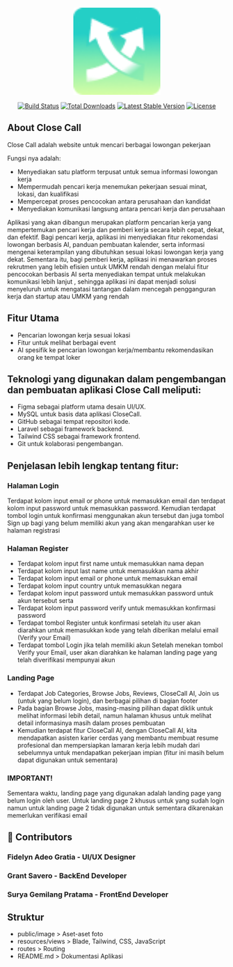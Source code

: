 <p align="center"><a href="https://laravel.com" target="_blank"><img src="public/image/logo.png" width="200" alt="Laravel Logo"></a></p>

<p align="center">
<a href="https://github.com/laravel/framework/actions"><img src="https://github.com/laravel/framework/workflows/tests/badge.svg" alt="Build Status"></a>
<a href="https://packagist.org/packages/laravel/framework"><img src="https://img.shields.io/packagist/dt/laravel/framework" alt="Total Downloads"></a>
<a href="https://packagist.org/packages/laravel/framework"><img src="https://img.shields.io/packagist/v/laravel/framework" alt="Latest Stable Version"></a>
<a href="https://packagist.org/packages/laravel/framework"><img src="https://img.shields.io/packagist/l/laravel/framework" alt="License"></a>
</p>

## About Close Call

Close Call adalah website untuk mencari berbagai lowongan pekerjaan

Fungsi nya adalah:
- Menyediakan satu platform terpusat untuk semua informasi lowongan kerja
- Mempermudah pencari kerja menemukan pekerjaan sesuai minat, lokasi, dan kualifikasi
- Mempercepat proses pencocokan antara perusahaan dan kandidat
- Menyediakan komunikasi langsung antara pencari kerja dan perusahaan

Aplikasi yang akan dibangun merupakan platform pencarian kerja yang mempertemukan pencari kerja dan pemberi kerja secara lebih cepat, dekat, dan efektif. Bagi pencari kerja, aplikasi ini menyediakan fitur rekomendasi lowongan berbasis AI, panduan pembuatan kalender, serta informasi mengenai keterampilan yang dibutuhkan sesuai lokasi lowongan kerja yang dekat. Sementara itu, bagi pemberi kerja, aplikasi ini menawarkan proses rekrutmen yang lebih efisien untuk UMKM rendah dengan melalui fitur pencocokan berbasis AI serta menyediakan tempat untuk melakukan komunikasi lebih lanjut , sehingga aplikasi ini dapat menjadi solusi menyeluruh untuk mengatasi tantangan dalam mencegah pengganguran kerja dan startup atau UMKM yang rendah

## Fitur Utama
- Pencarian lowongan kerja sesuai lokasi
- Fitur untuk melihat berbagai event
- AI spesifik ke pencarian lowongan kerja/membantu rekomendasikan orang ke tempat loker

## Teknologi yang digunakan dalam pengembangan dan pembuatan aplikasi Close Call meliputi:
- Figma sebagai platform utama desain UI/UX.
- MySQL untuk basis data aplikasi CloseCall.
- GitHub sebagai tempat repositori kode.
- Laravel sebagai framework backend.
- Tailwind CSS sebagai framework frontend.
- Git untuk kolaborasi pengembangan.

## Penjelasan lebih lengkap tentang fitur:
### Halaman Login
Terdapat kolom input email or phone untuk memasukkan email dan terdapat kolom input password untuk memasukkan password.
Kemudian terdapat tombol login untuk konfirmasi menggunakan akun tersebut dan juga tombol Sign up bagi yang belum memiliki akun yang akan mengarahkan user ke halaman registrasi

### Halaman Register
- Terdapat kolom input first name untuk memasukkan nama depan
- Terdapat kolom input last name untuk memasukkan nama akhir
- Terdapat kolom input email or phone untuk memasukkan email
- Terdapat kolom input country untuk memasukkan negara
- Terdapat kolom input password untuk memasukkan password untuk akun tersebut serta
- Terdapat kolom input password verify untuk memasukkan konfirmasi password
- Terdapat tombol Register untuk konfirmasi setelah itu user akan diarahkan untuk memasukkan kode yang telah diberikan melalui email (Verify your Email)
- Terdapat tombol Login jika telah memiliki akun
Setelah menekan tombol Verify your Email, user akan diarahkan ke halaman landing page yang telah diverifikasi mempunyai akun

### Landing Page
- Terdapat Job Categories, Browse Jobs, Reviews, CloseCall AI, Join us (untuk yang belum login), dan berbagai pilihan di bagian footer
- Pada bagian Browse Jobs, masing-masing pilihan dapat diklik untuk melihat informasi lebih detail, namun halaman khusus untuk melihat detail informasinya masih dalam proses pembuatan
- Kemudian terdapat fitur CloseCall AI, dengan CloseCall AI, kita mendapatkan asisten karier cerdas yang membantu membuat resume profesional dan mempersiapkan lamaran kerja lebih mudah dari sebelumnya untuk mendapatkan pekerjaan impian (fitur ini masih belum dapat digunakan untuk sementara)
### IMPORTANT!
Sementara waktu, landing page yang digunakan adalah landing page yang belum login oleh user. Untuk landing page 2 khusus untuk yang sudah login namun untuk landing page 2 tidak digunakan untuk sementara dikarenakan memerlukan verifikasi email

## 👥 Contributors
### Fidelyn Adeo Gratia - UI/UX Designer
### Grant Savero - BackEnd Developer
### Surya Gemilang Pratama - FrontEnd Developer

## Struktur
- public/image > Aset-aset foto
- resources/views > Blade, Tailwind, CSS, JavaScript
- routes > Routing
- README.md > Dokumentasi Aplikasi
